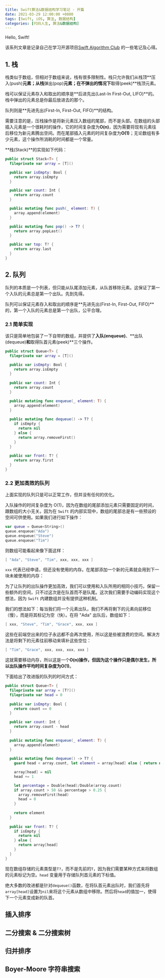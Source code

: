 ```yaml
---
title: Swift算法&数据结构学习笔记 - 开篇
date: 2021-03-29 12:00:00 +0800
tags: [Swift, iOS, 算法, 数据结构]
categories: [代码人生, 算法&数据结构]
---
```


Hello, Swift!

该系列文章是记录自己在学习开源项目[Swift Algorithm Club](https://github.com/raywenderlich/swift-algorithm-club) 的一些笔记及心得。

## 1. 栈

栈类似于数组，但相对于数组来说，栈有很多限制性。栈只允许我们从栈顶**压入(push)**元素；从栈**弹出(pop)**元素；在不弹出的情况下**取得(peek)**栈顶元素。

栈可以保证元素存入和取出的顺序是**后进先出(Last-In First-Out, LIFO)**的。栈中弹出的元素总是你最后放进去的那个。

队列则是**先进先出(First-In, First-Out, FIFO)**的结构。

需要注意的是，压栈操作是将新元素压入数组的尾部，而不是头部。在数组的头部插入元素是一个很耗时的操作，它的时间复杂度为**O(n)**，因为需要将现有元素往后移位为新元素腾出空间。而在尾部插入元素的时间复杂度为**O(1)**；无论数组有多少元素，这个操作所消耗的时间都是一个常量。

**栈(Stack)**的实现如下代码：
```swift
public struct Stack<T> {
  fileprivate var array = [T]()

  public var isEmpty: Bool {
    return array.isEmpty
  }

  public var count: Int {
    return array.count
  }

  public mutating func push(_ element: T) {
    array.append(element)
  }

  public mutating func pop() -> T? {
    return array.popLast()
  }

  public var top: T? {
    return array.last
  }
}
```

## 2. 队列

队列的本质是一个列表，但只能从队尾添加元素，从队首移除元素。这保证了第一个入队的元素总是第一个出队。先到先得。

队列可以保证元素存入和取出的顺序是**先进先出(First-In, First-Out, FIFO)**的，第一个入队的元素总是第一个出队，公平合理。

### 2.1 简单实现

该只是简单地包装了一下自带的数组，并提供了**入队(enqueue)**、**出队(dequeue)**和**取得队首元素(peek)**三个操作。

```swift
public struct Queue<T> {
  fileprivate var array = [T]()

  public var isEmpty: Bool {
    return array.isEmpty
  }
  
  public var count: Int {
    return array.count
  }

  public mutating func enqueue(_ element: T) {
    array.append(element)
  }
  
  public mutating func dequeue() -> T? {
    if isEmpty {
      return nil
    } else {
      return array.removeFirst()
    }
  }
  
  public var front: T? {
    return array.first
  }
}
```

### 2.2 更加高效的队列

上面实现的队列只是可以正常工作，但并没有任何的优化。

入队操作的时间复杂度为 O(1)，因为在数组的尾部添加元素只需要固定的时间，跟数组的大小无关。因为在 `Swift` 的内部实现中，数组的尾部总是有一些预设的空间可供使用。如果我们进行如下操作：

```swift
var queue = Queue<String>()
queue.enqueue("Ada")
queue.enqueue("Steve")
queue.enqueue("Tim")
```

则数组可能看起来像下面这样：

```swift
[ "Ada", "Steve", "Tim", xxx, xxx, xxx ]
```

`xxx` 代表已经申请，但还没有使用的内存。在尾部添加一个新的元素就会用到下一块未被使用的内存：

为了让队列的出队操作更加高效，我们可以使用和入队所用的相同小技巧，保留一些额外的空间，只不过这次是在队首而不是队尾。这次我们需要手动编码实现这个想法，因为 `Swift` 内建数组并没有提供这种机制。

我们的想法如下：每当我们将一个元素出队，我们不再将剩下的元素向前移位（慢），而是将其标记为空（快）。在将 "Ada" 出队后，数组如下：

```swift
[ xxx, "Steve", "Tim", "Grace", xxx, xxx ]
```

这些在前端空出来的位子永远都不会再次使用，所以这是些被浪费的空间。解决方法是将剩下的元素往前移动来填补这些空位：

```swift
[ "Tim", "Grace", xxx, xxx, xxx, xxx ]
```

这就需要移动内存，所以这是一个**O(n)**操作，但因为这个操作只是偶尔发生，所以出队操作平均时间复杂度为**O(1)**。

下面给出了改进版的队列的时间方式：

```swift
public struct Queue<T> {
  fileprivate var array = [T?]()
  fileprivate var head = 0
  
  public var isEmpty: Bool {
    return count == 0
  }

  public var count: Int {
    return array.count - head
  }
  
  public mutating func enqueue(_ element: T) {
    array.append(element)
  }
  
  public mutating func dequeue() -> T? {
    guard head < array.count, let element = array[head] else { return nil }

    array[head] = nil
    head += 1

    let percentage = Double(head)/Double(array.count)
    if array.count > 50 && percentage > 0.25 {
      array.removeFirst(head)
      head = 0
    }
    
    return element
  }
  
  public var front: T? {
    if isEmpty {
      return nil
    } else {
      return array[head]
    }
  }
}
```

现在数组存储的元素类型是`T?`，而不是先前的`T`，因为我们需要某种方式来将数组的元素标记为空。`head` 变量用于存储队列首元素的下标值。

绝大多数的改进都是针对`dequeue()`函数，在将队首元素出队时，我们首先将`array[head]`设置为`nil`来将这个元素从数组中移除。然后将`head`的值加一，使得下一个元素变成新的队首。

## 插入排序
## 二分搜索 & 二分搜索树
## 归并排序
## Boyer-Moore 字符串搜索